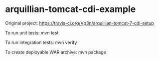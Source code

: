 arquillian-tomcat-cdi-example
=============================

Original project: https://travis-ci.org/Vp3n/arquillian-tomcat-7-cdi-setup

To run unit tests: mvn test

To run integration tests: mvn verify

To create deployable WAR archive: mvn package